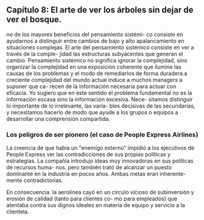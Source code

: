 ## Capítulo 8: El arte de ver los árboles sin dejar de ver el bosque.

no de los mayores beneficios del pensamiento sistémi-
co consiste en ayudarnos a distinguir entre cambios de bajo
y alto apalancamiento en situaciones complejas. El arte del
pensamiento sistémico consiste en ver a través de la comple-
jidad las estructuras subyacentes que generan el cambio.
Pensamiento sistémico no significa ignorar la complejidad,
sino organizar la complejidad en una exposición coherente
que ilumine las causas de los problemas y el modo de remediarlos de forma duradera.a creciente complejidad del
mundo actual induce a muchos managers a suponer que ca-
recen de la información necesaria para actuar con eficacia.
Yo sugiero que en este sentido el problema fundamental no
es la información escasa sino la información excesiva. Nece-
sitamos distinguir lo importante de lo irrelevante, las varia-
bles decisivas de las secundarias, y necesitamos hacerlo de
modo que ayude a los grupos o equipos a desarrollar una
comprensión compartida.

### Los peligros de ser pionero (el caso de People Express Airlines)

La creencia de que había un "enemigo externo" impidió
a los ejecutivos de People Express ver las contradicciones de
sus propias políticas y estrategias. La compañía introdujo
ideas muy innovadoras en sus políticas de recursos huma-
nos. pero también trató de alcanzar un puesto dominante en
la industria en pocos años. Ambas metas eran inherente-
mente contradictorias.

En consecuencia. la aerolínea cayó en un círculo vicioso
de subinversión y erosión de calidad (tanto para clientes co-
mo para empleados) que atentaba contra sus dignos ideales
en materia de equipo y servicio a la clientela.
